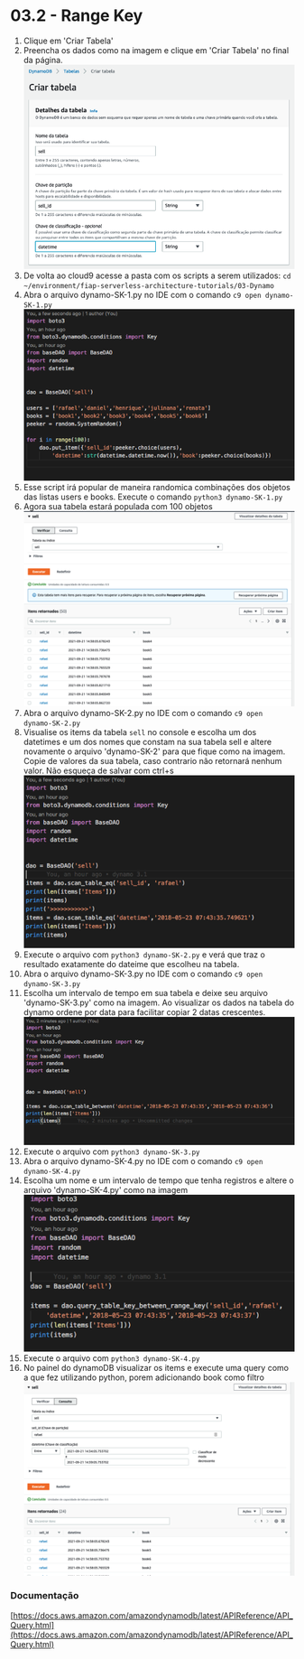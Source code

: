# 03.2 - Range Key

1. Clique em 'Criar Tabela'
2. Preencha os dados como na imagem e clique em 'Criar Tabela' no final da página.
![img/rangekey01.png](img/rangekey01.png)
3. De volta ao cloud9 acesse a pasta com os scripts a serem utilizados: `cd ~/environment/fiap-serverless-architecture-tutorials/03-Dynamo`
4. Abra o arquivo dynamo-SK-1.py no IDE com o comando `c9 open dynamo-SK-1.py`
![img/rangekey02.png](img/rangekey02.png)
4. Esse script irá popular de maneira randomica combinações dos objetos das listas users e books. Execute o comando `python3 dynamo-SK-1.py`
5. Agora sua tabela estará populada com 100 objetos
![img/rangekey03.png](img/rangekey03.png)
6. Abra o arquivo dynamo-SK-2.py no IDE com o comando `c9 open dynamo-SK-2.py`
7. Visualise os items da tabela `sell` no console e escolha um dos datetimes e um dos nomes que constam na sua tabela sell e altere novamente o arquivo 'dynamo-SK-2' para que fique como na imagem. Copie de valores da sua tabela, caso contrario não retornará nenhum valor. Não esqueça de salvar com ctrl+s
![img/rangekey04.png](img/rangekey04.png)
7. Execute o arquivo com `python3 dynamo-SK-2.py` e verá que traz o resultado exatamente do dateime que escolheu na tabela.
8. Abra o arquivo dynamo-SK-3.py no IDE com o comando `c9 open dynamo-SK-3.py`
9. Escolha um intervalo de tempo em sua tabela e deixe seu arquivo 'dynamo-SK-3.py' como na imagem. Ao visualizar os dados na tabela do dynamo ordene por data para facilitar copiar 2 datas crescentes.
![img/rangekey05.png](img/rangekey05.png)
1.  Execute o arquivo com `python3 dynamo-SK-3.py`
2.  Abra o arquivo dynamo-SK-4.py no IDE com o comando `c9 open dynamo-SK-4.py`
3.  Escolha um nome e um intervalo de tempo que tenha registros e altere o arquivo 'dynamo-SK-4.py' como na imagem
![img/rangekey06.png](img/rangekey06.png)
1.  Execute o arquivo com `python3 dynamo-SK-4.py`
2.  No painel do dynamoDB visualizar os items e execute uma query como a que fez utilizando python, porem adicionando book como filtro
![alt](img/rangekey07.png)

### Documentação
[https://docs.aws.amazon.com/amazondynamodb/latest/APIReference/API_Query.html](https://docs.aws.amazon.com/amazondynamodb/latest/APIReference/API_Query.html)